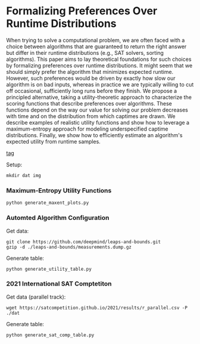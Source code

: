 # Formalizing Preferences Over Runtime Distributions

When trying to solve a computational problem, we are often faced with a choice between algorithms that are guaranteed to return the right answer but differ in their runtime distributions (e.g., SAT solvers, sorting algorithms). This paper aims to lay theoretical foundations for such choices by formalizing preferences over runtime distributions. It might seem that we should simply prefer the algorithm that minimizes expected runtime. However, such preferences would be driven by exactly how slow our algorithm is on bad inputs, whereas in practice we are typically willing to cut off occasional, sufficiently long runs before they finish. We propose a principled alternative, taking a utility-theoretic approach to characterize the scoring functions that describe preferences over algorithms. These functions depend on the way our value for solving our problem decreases with time and on the distribution from which captimes are drawn. We describe examples of realistic utility functions and show how to leverage a maximum-entropy approach for modeling underspecified captime distributions. Finally, we show how to efficiently estimate an algorithm's expected utility from runtime samples.


[tag](...url...)

Setup:
```
mkdir dat img
```

### Maximum-Entropy Utility Functions
```
python generate_maxent_plots.py
```


### Automted Algorithm Configuration

Get data:
```
git clone https://github.com/deepmind/leaps-and-bounds.git
gzip -d ./leaps-and-bounds/measurements.dump.gz
```

Generate table:
```
python generate_utility_table.py
```


### 2021 International SAT Comptetiton

Get data (parallel track):
```
wget https://satcompetition.github.io/2021/results/r_parallel.csv -P ./dat
```

Generate table:
```
python generate_sat_comp_table.py
```
